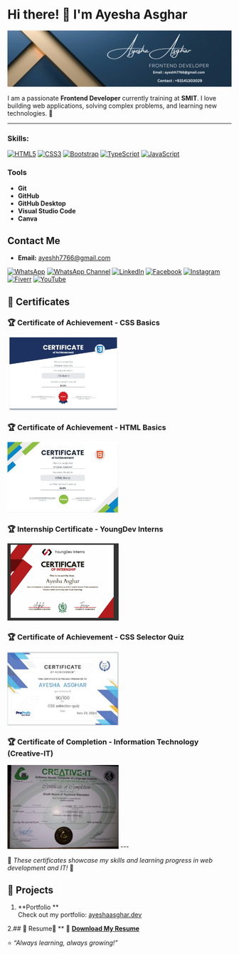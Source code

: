 # Hi there! 👋 I'm Ayesha Asghar  
![Banner](https://raw.githubusercontent.com/ayeshhdeveloper55/ayeshhdeveloper55/94134df6d9bba55b5ff801b50e940c8b653678d6/Blue%20Gold%20Elegant%20Minimalist%20Digital%20Marketer%20LinkedIn%20Banner.png)


I am a passionate **Frontend Developer** currently training at **SMIT**. I love building web applications, solving complex problems, and learning new technologies. 🚀

---
### Skills:

[![HTML5](https://img.shields.io/badge/HTML5-%23E34F26.svg?style=for-the-badge&logo=html5&logoColor=white)](https://developer.mozilla.org/en-US/docs/Web/HTML)
[![CSS3](https://img.shields.io/badge/CSS3-%231572B6.svg?style=for-the-badge&logo=css3&logoColor=white)](https://developer.mozilla.org/en-US/docs/Web/CSS)
[![Bootstrap](https://img.shields.io/badge/Bootstrap-%23563D7C.svg?style=for-the-badge&logo=bootstrap&logoColor=white)](https://getbootstrap.com/)
[![TypeScript](https://img.shields.io/badge/TypeScript-%23007ACC.svg?style=for-the-badge&logo=typescript&logoColor=white)](https://www.typescriptlang.org/)
[![JavaScript](https://img.shields.io/badge/JavaScript-%23F7DF1E.svg?style=for-the-badge&logo=javascript&logoColor=black)](https://developer.mozilla.org/en-US/docs/Web/JavaScript)

### Tools

- **Git**
- **GitHub**
- **GitHub Desktop**
- **Visual Studio Code**
- **Canva**

## Contact Me
- **Email:** [ayeshh7766@gmail.com](mailto:ayeshh7766@gmail.com)

[![WhatsApp](https://img.shields.io/badge/WhatsApp-%2325D366.svg?style=for-the-badge&logo=whatsapp&logoColor=white)](https://wa.me/923141303029)
[![WhatsApp Channel](https://img.shields.io/badge/WhatsApp%20Channel-%2325D366.svg?style=for-the-badge&logo=whatsapp&logoColor=white)](https://whatsapp.com/channel/0029Vb061gbFy727IHZjUe0G)
[![LinkedIn](https://img.shields.io/badge/LinkedIn-%230077B5.svg?style=for-the-badge&logo=linkedin&logoColor=white)](https://www.linkedin.com/in/ayesha-asghar-547480332)
[![Facebook](https://img.shields.io/badge/Facebook-%231877F2.svg?style=for-the-badge&logo=facebook&logoColor=white)](https://www.facebook.com/profile.php?id=61570007683949)
[![Instagram](https://img.shields.io/badge/Instagram-%23E4405F.svg?style=for-the-badge&logo=instagram&logoColor=white)](https://www.instagram.com/ayesh_h7766/?__pwa=1#)
[![Fiverr](https://img.shields.io/badge/Fiverr-%2300B22D.svg?style=for-the-badge&logo=fiverr&logoColor=white)](https://www.fiverr.com/sellers/ayeshaasghar441/edit)
[![YouTube](https://img.shields.io/badge/YouTube-%23FF0000.svg?style=for-the-badge&logo=youtube&logoColor=white)](https://www.youtube.com/@codingwithayesha77)


## 📜 Certificates
### 🏆 Certificate of Achievement - CSS Basics
<img src="IMG-20250117-WA0020.jpg" width="250">

### 🏆 Certificate of Achievement - HTML Basics
<img src="IMG-20250117-WA0019.jpg" width="250">

### 🏆 Internship Certificate - YoungDev Interns
<img src="fullstack.PNG" width="250">

### 🏆 Certificate of Achievement - CSS Selector Quiz
<img src="IMG-20250117-WA0023.jpg" width="250">

### 🏆 Certificate of Completion - Information Technology (Creative-IT)  
  <img src="https://raw.githubusercontent.com/ayeshhdeveloper55/ayeshhdeveloper55/49157e7750bca773c78f824ee1b1859f16c54cf7/WhatsApp%20Image%202025-01-26%20at%2015.26.11_cc48c9d9.jpg" width="250">
---

📌 *These certificates showcase my skills and learning progress in web development and IT!* 🚀

## 🌟 Projects
1. **Portfolio **  
Check out my portfolio: [ayeshaasghar.dev](https://your-portfolio-link.com)

2.## 📄 Resume📄 **
🔗 **[Download My Resume](https://ayeshhdeveloper55.github.io/MY-Personal-Resume/)**


⭐️ _“Always learning, always growing!”_
